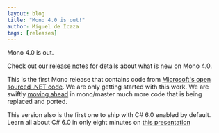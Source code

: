 ```yaml
---
layout: blog
title: "Mono 4.0 is out!"
author: Miguel de Icaza
tags: [releases]
---
```


Mono 4.0 is out.

Check out our [release notes](http://www.mono-project.com/docs/about-mono/releases/4.0.0/)
for details about what is new on Mono 4.0.

This is the first Mono release that contains code from [Microsoft's open sourced .NET code](https://github.com/mono/referencesource).
We are only getting started with this work.   We are swiftly [moving ahead](https://trello.com/b/vRPTMfdz/net-framework-integration-into-mono) in mono/master much more code that is being replaced and ported.

This version also is the first one to ship with C# 6.0 enabled by default.   Learn all about C# 6.0 in only eight minutes on [this presentation](http://channel9.msdn.com/Series/ConnectOn-Demand/211)

